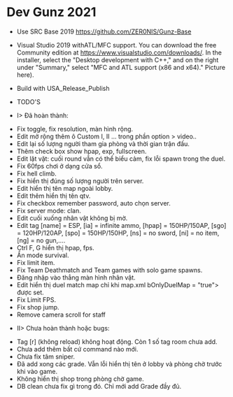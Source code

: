 # Dev Gunz 2021

* Use SRC Base 2019 https://github.com/ZER0NIS/Gunz-Base

* Visual Studio 2019 withATL/MFC support. You can download the free Community edition at https://www.visualstudio.com/downloads/. In the installer, select the "Desktop development with C++," and on the right under "Summary," select "MFC and ATL support (x86 and x64)." Picture here).
* Build with USA_Release_Publish
* TODO'S

+ I> Đã hoàn thành:

- Fix toggle, fix resolution, màn hình rộng.
- Edit mở rộng thêm ô Custom I, II ... trong phần option > video..
- Edit lại số lượng người tham gia phòng và thời gian trận đấu.
- Thêm check box show hpap, exp, fullscreen.
- Edit lặt vặt: cuối round vẫn có thể biểu cảm, fix lỗi spawn trong the duel.
- Fix 60fps chơi ở dạng cửa sổ.
- Fix hell climb.
- Fix hiển thị đúng số lượng người trên server.
- Edit hiển thị tên map ngoài lobby.
- Edit thêm hiển thị tên qtv.
- Fix checkbox remember password, auto chọn server.
- Fix server mode: clan.
- Edit cuối xuống nhân vật không bị mờ.
- Edit tag [name] = ESP, [ia] = infinite ammo, [hpap] = 150HP/150AP, [sgo] = 120HP/120AP, [spo] = 150HP/150HP, [ns] = no sword, [ni] = no item, [ng] = no gun,....
- Ctrl F, G hiển thị hpap, fps.
- Ẩn mode survival.
- Fix limit item.
- Fix Team Deathmatch and Team games with solo game spawns.
- Đăng nhập vào thẳng màn hình nhân vật.
- Edit hiển thị duel match map chỉ khi map.xml bOnlyDuelMap = "true"> được set.
- Fix Limit FPS. 
- Fix shop jump.
- Remove camera scroll for staff


+ II> Chưa hoàn thành hoặc bugs:

- Tag [r] (không reload) không hoạt động. Còn 1 số tag room chưa add.
- Chưa add thêm bất cứ command nào mới.
- Chưa fix tâm sniper.
- Đã add xong các grade. Vẫn lỗi hiển thị tên ở lobby và phòng chờ trước khi vào game.
- Không hiển thị shop trong phòng chờ game.
- DB clean chưa fix gì trong đó. Chỉ mới add Grade đầy đủ.